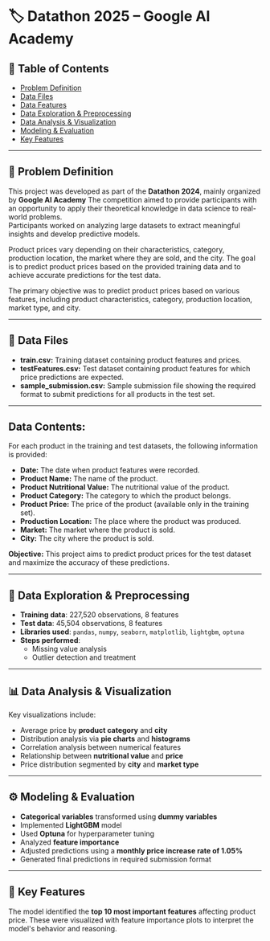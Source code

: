 # 🏷️ Datathon 2025 – Google AI Academy

## 📑 Table of Contents
- [Problem Definition](#problem-definition)  
- [Data Files](#data-files)  
- [Data Features](#data-features)  
- [Data Exploration & Preprocessing](#data-exploration--preprocessing)  
- [Data Analysis & Visualization](#data-analysis--visualization)  
- [Modeling & Evaluation](#modeling--evaluation)  
- [Key Features](#key-features)  

---

## 🧩 Problem Definition

This project was developed as part of the **Datathon 2024**, mainly organized by **Google AI Academy**
The competition aimed to provide participants with an opportunity to apply their theoretical knowledge in data science to real-world problems.  
Participants worked on analyzing large datasets to extract meaningful insights and develop predictive models. 

Product prices vary depending on their characteristics, category, production location, the market where they are sold, and the city. The goal is to predict product prices based on the provided training data and to achieve accurate predictions for the test data.

The primary objective was to predict product prices based on various features, including product characteristics, category, production location, market type, and city.

---

## **📂 Data Files**
- **train.csv:** Training dataset containing product features and prices.  
- **testFeatures.csv:** Test dataset containing product features for which price predictions are expected.  
- **sample_submission.csv:** Sample submission file showing the required format to submit predictions for all products in the test set.

---

## **Data Contents:**  
For each product in the training and test datasets, the following information is provided:  
- **Date:** The date when product features were recorded.  
- **Product Name:** The name of the product.  
- **Product Nutritional Value:** The nutritional value of the product.  
- **Product Category:** The category to which the product belongs.  
- **Product Price:** The price of the product (available only in the training set).  
- **Production Location:** The place where the product was produced.  
- **Market:** The market where the product is sold.  
- **City:** The city where the product is sold.

**Objective:** This project aims to predict product prices for the test dataset and maximize the accuracy of these predictions.

---

## 🧹 Data Exploration & Preprocessing

- **Training data**: 227,520 observations, 8 features  
- **Test data**: 45,504 observations, 8 features  
- **Libraries used**: `pandas`, `numpy`, `seaborn`, `matplotlib`, `lightgbm`, `optuna`  
- **Steps performed**:
  - Missing value analysis  
  - Outlier detection and treatment  

---

## 📊 Data Analysis & Visualization

Key visualizations include:

- Average price by **product category** and **city**  
- Distribution analysis via **pie charts** and **histograms**  
- Correlation analysis between numerical features  
- Relationship between **nutritional value** and **price**  
- Price distribution segmented by **city** and **market type**  

---

## ⚙️ Modeling & Evaluation

- **Categorical variables** transformed using **dummy variables**  
- Implemented **LightGBM** model  
- Used **Optuna** for hyperparameter tuning  
- Analyzed **feature importance**  
- Adjusted predictions using a **monthly price increase rate of 1.05%**  
- Generated final predictions in required submission format  

---

## 🌟 Key Features

The model identified the **top 10 most important features** affecting product price. These were visualized with feature importance plots to interpret the model's behavior and reasoning.
